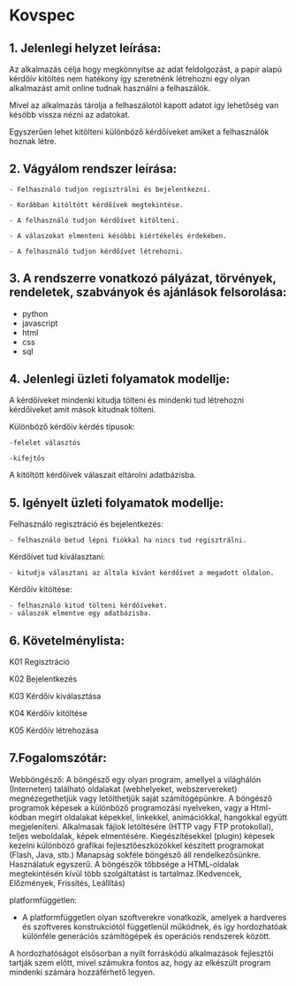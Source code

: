# Kovspec

## 1. Jelenlegi helyzet leírása:

Az alkalmazás célja hogy megkönnyítse az adat feldolgozást, a papír alapú kérdőív kitöltés nem hatékony így szeretnénk létrehozni egy olyan alkalmazást amit online tudnak használni a felhaszálók.

Mivel az alkalmazás tárolja a felhaszálotól kapott adatot így lehetőség van késöbb vissza nézni az adatokat.

Egyszerűen lehet kitölteni különböző kérdőíveket amiket a felhasználók hoznak létre.

## 2. Vágyálom rendszer leírása: 

    - Felhasználó tudjon regisztrálni és bejelentkezni.

    - Korábban kitöltött kérdőívek megtekintése.

    - A felhasználó tudjon kérdőívet kitölteni.

    - A válaszokat elmenteni késöbbi kiértékelés érdekében.

    - A felhasználó tudjon kérdőívet létrehozni.

## 3. A rendszerre vonatkozó pályázat, törvények, rendeletek, szabványok és ajánlások felsorolása:

- python
- javascript
- html
- css 
- sql

## 4. Jelenlegi üzleti folyamatok modellje:

A kérdőíveket mindenki kitudja tölteni és mindenki tud létrehozni kérdőíveket amit mások kitudnak tölteni.

Különböző kérdőív kérdés típusok:

    -felelet választós

    -kifejtős

A kitöltött kérdőívek válaszait eltárolni adatbázisba.

## 5. Igényelt üzleti folyamatok modellje:


Felhasználó regisztráció és bejelentkezés:

    - felhasználó betud lépni fiókkal ha nincs tud regisztrálni.

Kérdőívet tud kiválasztani:

    - kitudja választani az általa kívánt kérdőívet a megadott oldalon.

Kérdőív kitöltése:

    - felhasználó kitud tölteni kérdőíveket.
    - válaszok elmentve egy adatbázisba.


## 6. Követelménylista:

K01 Regisztráció

K02 Bejelentkezés

K03 Kérdőív kiválasztása

K04 Kérdőív kitöltése

K05 Kérdőív létrehozása

## 7.Fogalomszótár:

Webböngésző: 
    A böngésző egy olyan program, amellyel a világhálón (Interneten) található oldalakat (webhelyeket, webszervereket) megnézegethetjük vagy letölthetjük saját számítógépünkre.
    A böngésző programok képesek a különböző programozási nyelveken, vagy a Html-kódban megírt oldalakat képekkel, linkekkel, animációkkal, hangokkal együtt megjeleníteni.
    Alkalmasak fájlok letöltésére (HTTP vagy FTP protokollal), teljes weboldalak, képek elmentésére.
    Kiegészítésekkel (plugin) képesek kezelni különböző grafikai fejlesztőeszközökkel készített programokat (Flash, Java, stb.)
    Manapság sokféle böngésző áll rendelkezősünkre. Használatuk egyszerű.
    A böngészők többsége a HTML-oldalak megtekintésén kívül több szolgáltatást is tartalmaz.(Kedvencek, Előzmények, Frissítés, Leállítás)

platformfüggetlen:

 - A platformfüggetlen olyan szoftverekre vonatkozik, amelyek a hardveres és szoftveres konstrukciótól függetlenül működnek, és így hordozhatóak különféle generációs számítógépek és operációs rendszerek között.

 A hordozhatóságot elsősorban a nyílt forráskódú alkalmazások fejlesztői tartják szem előtt, mivel számukra fontos az, hogy az elkészült program mindenki számára hozzáférhető legyen.

